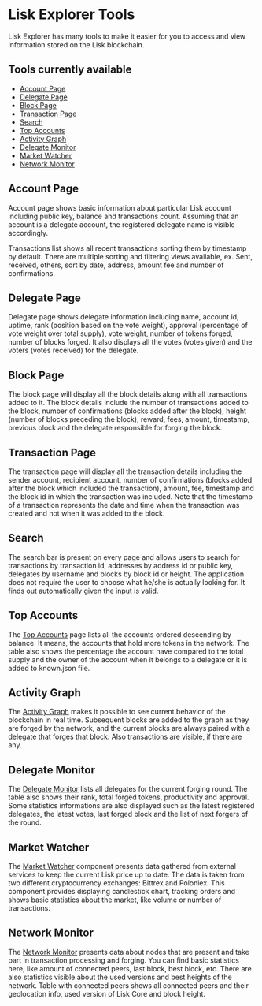 #  Lisk Explorer Tools

Lisk Explorer has many tools to make it easier for you to access and view information stored on the Lisk blockchain. 

## Tools currently available
- [Account Page](#account-page)
- [Delegate Page](#delegate-page)
- [Block Page](#block-page)
- [Transaction Page](#transaction-page)
- [Search](#search)
- [Top Accounts](#top-accounts)
- [Activity Graph](#activity-graph)
- [Delegate Monitor](#delegate-monitor)
- [Market Watcher](#market-watcher)
- [Network Monitor](#network-monitor)


## Account Page <a name="account-page"></a>

Account page shows basic information about particular Lisk account including public key, balance and transactions count. Assuming that an account is a delegate account, the registered delegate name is visible accordingly.

Transactions list shows all recent transactions sorting them by timestamp by default. There are multiple sorting and filtering views available, ex. Sent, received, others, sort by date, address, amount fee and number of confirmations.

## Delegate Page <a name="delegate-page"></a>

Delegate page shows delegate information including name, account id, uptime, rank (position based on the vote weight), approval (percentage of vote weight over total supply), vote weight, number of tokens forged, number of blocks forged. It also displays all the votes (votes given) and the voters (votes received) for the delegate.

## Block Page <a name="block-page"></a>

The block page will display all the block details along with all transactions added to it. The block details include the number of transactions added to the block, number of confirmations (blocks added after the block), height (number of blocks preceding the block), reward, fees, amount, timestamp, previous block and the delegate responsible for forging the block.

## Transaction Page <a name="transaction-page"></a>

The transaction page will display all the transaction details including the sender account, recipient account, number of confirmations (blocks added after the block which included the transaction), amount, fee, timestamp and the block id in which the transaction was included. Note that the timestamp of a transaction represents the date and time when the transaction was created and not when it was added to the block.

## Search <a name="search"></a>

The search bar is present on every page and allows users to search for transactions by transaction id, addresses by address id or public key, delegates by username and blocks by block id or height. The application does not require the user to choose what he/she is actually looking for. It finds out automatically given the input is valid.

## Top Accounts <a name="top-accounts"></a>

The [Top Accounts](https://explorer.lisk.io/topAccounts) page lists all the accounts ordered descending by balance. It means, the accounts that hold more tokens in the network. The table also shows the percentage the account have compared to the total supply and the owner of the account when it belongs to a delegate or it is added to known.json file.

## Activity Graph <a name="activity-graph"></a>

The [Activity Graph](https://explorer.lisk.io/activityGraph) makes it possible to see current behavior of the blockchain in real time. Subsequent blocks are added to the graph as they are forged by the network, and the current blocks are always paired with a delegate that forges that block. Also transactions are visible, if there are any.

## Delegate Monitor <a name="delegate-monitor"></a>

The [Delegate Monitor](https://explorer.lisk.io/delegateMonitor) lists all delegates for the current forging round. The table also shows their rank, total forged tokens, productivity and approval. Some statistics informations are also displayed such as the latest registered delegates, the latest votes, last forged block and the list of next forgers of the round.

## Market Watcher <a name="market-watcher"></a>

The [Market Watcher](https://explorer.lisk.io/marketWatcher) component presents data gathered from external services to keep the current Lisk price up to date. The data is taken from two different cryptocurrency exchanges: Bittrex and Poloniex. This component provides displaying candlestick chart, tracking orders and shows basic statistics about the market, like volume or number of transactions.

## Network Monitor <a name="network-monitor"></a>

The [Network Monitor](https://explorer.lisk.io/networkMonitor) presents data about nodes that are present and take part in transaction processing and forging. You can find basic statistics here, like amount of connected peers, last block, best block, etc. There are also statistics visible about the used versions and best heights of the network. Table with connected peers shows all connected peers and their geolocation info, used version of Lisk Core and block height.
